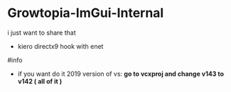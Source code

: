 # Growtopia-ImGui-Internal
i just want to share that

- kiero directx9 hook with enet

#info 
- if you want do it 2019 version of vs:
**go to vcxproj and change v143 to v142 ( all of it )**
